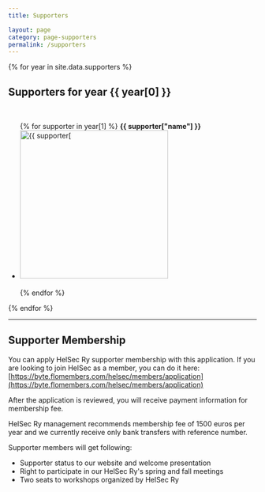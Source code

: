```yaml
---
title: Supporters

layout: page
category: page-supporters
permalink: /supporters
---
```


{% for year in site.data.supporters %}

## Supporters for year {{ year[0] }}
<br/>

<ul class="supporters">
  {% for supporter in year[1] %}
    <strong>{{ supporter["name"] }}</strong>
    <li><a href="{{ supporter["website"]}}"><img src="{{ site.baseurl }}assets/img/{{ supporter["logo_img"] }}" width="300" title="{{ supporter["name"] }}" alt="{{ supporter["name"] }}"/></a></li>
    <br/>
  {% endfor %}
</ul>
{% endfor %}

<hr />

## Supporter Membership

You can apply HelSec Ry supporter membership with this application. If you are looking to join HelSec as a member, you can do it here: [https://byte.flomembers.com/helsec/members/application](https://byte.flomembers.com/helsec/members/application)

After the application is reviewed, you will receive payment information for membership fee.

HelSec Ry management recommends membership fee of 1500 euros per year and we currently receive only bank transfers with reference number.

Supporter members will get following:

* Supporter status to our website and welcome presentation
* Right to participate in our HelSec Ry's spring and fall meetings
* Two seats to workshops organized by HelSec Ry
